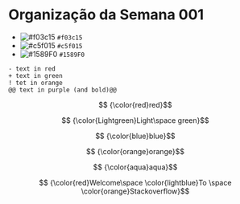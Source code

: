 # Organização da Semana 001
 
- ![#f03c15](https://placehold.co/15x15/f03c15/f03c15.png) `#f03c15`
- ![#c5f015](https://placehold.co/15x15/c5f015/c5f015.png) `#c5f015`
- ![#1589F0](https://placehold.co/15x15/1589F0/1589F0.png) `#1589F0`

```dif
- text in red
+ text in green
! tet in orange
@@ text in purple (and bold)@@
```

$$ {\color{red}red}$$ 

$$ {\color{Lightgreen}Light\space green}$$

$$ {\color{blue}blue}$$

$$ {\color{orange}orange}$$

$$ {\color{aqua}aqua}$$

$$ {\color{red}Welcome\space \color{lightblue}To \space \color{orange}Stackoverflow}$$


